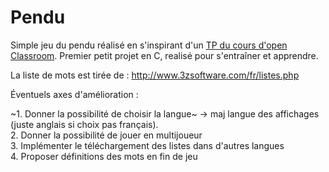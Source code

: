 # Pendu

Simple jeu du pendu réalisé en s'inspirant d'un [TP du cours d'open Classroom](http://user.oc-static.com/pdf/14189-apprenez-a-programmer-en-c.pdf). Premier petit projet en C, realisé pour s'entraîner et apprendre.

La liste de mots est tirée de : http://www.3zsoftware.com/fr/listes.php 

Éventuels axes d'amélioration :  

~1. Donner la possibilité de choisir la langue~
    -> maj langue des affichages (juste anglais si choix pas français).  
2. Donner la possibilité de jouer en multijoueur  
3. Implémenter le téléchargement des listes dans d'autres langues  
4. Proposer définitions des mots en fin de jeu  

